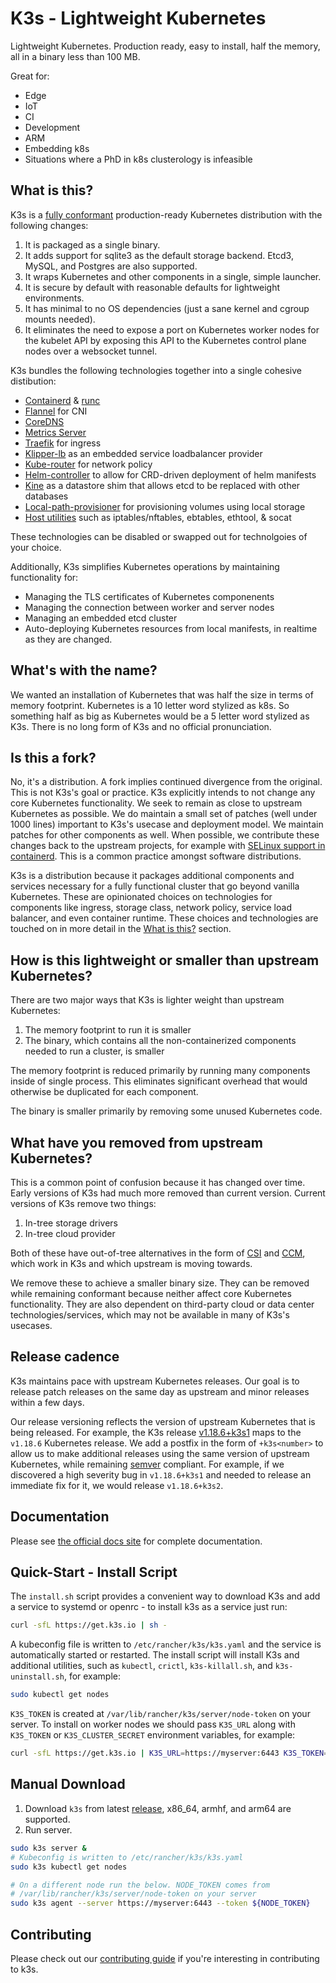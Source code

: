 K3s - Lightweight Kubernetes
===============================================

Lightweight Kubernetes.  Production ready, easy to install, half the memory, all in a binary less than 100 MB.

Great for:

* Edge
* IoT
* CI
* Development
* ARM
* Embedding k8s
* Situations where a PhD in k8s clusterology is infeasible

What is this?
---

K3s is a [fully conformant](https://github.com/cncf/k8s-conformance/pulls?q=is%3Apr+k3s) production-ready Kubernetes distribution with the following changes:

1. It is packaged as a single binary.
1. It adds support for sqlite3 as the default storage backend. Etcd3, MySQL, and Postgres are also supported.
1. It wraps Kubernetes and other components in a single, simple launcher.
1. It is secure by default with reasonable defaults for lightweight environments.
1. It has minimal to no OS dependencies (just a sane kernel and cgroup mounts needed).
1. It eliminates the need to expose a port on Kubernetes worker nodes for the kubelet API by exposing this API to the Kubernetes control plane nodes over a websocket tunnel.


K3s bundles the following technologies together into a single cohesive distibution:

* [Containerd](https://containerd.io/) & [runc](https://github.com/opencontainers/runc)
* [Flannel](https://github.com/coreos/flannel) for CNI
* [CoreDNS](https://coredns.io/)
* [Metrics Server](https://github.com/kubernetes-sigs/metrics-server)
* [Traefik](https://containo.us/traefik/) for ingress
* [Klipper-lb](https://github.com/rancher/klipper-lb) as an embedded service loadbalancer provider
* [Kube-router](https://www.kube-router.io/) for network policy
* [Helm-controller](https://github.com/rancher/helm-controller) to allow for CRD-driven deployment of helm manifests
* [Kine](https://github.com/rancher/kine) as a datastore shim that allows etcd to be replaced with other databases
* [Local-path-provisioner](https://github.com/rancher/local-path-provisioner) for provisioning volumes using local storage
* [Host utilities](https://github.com/rancher/k3s-root) such as iptables/nftables, ebtables, ethtool, & socat

These technologies can be disabled or swapped out for technolgoies of your choice.

Additionally, K3s simplifies Kubernetes operations by maintaining functionality for:

* Managing the TLS certificates of Kubernetes componenents
* Managing the connection between worker and server nodes
* Managing an embedded etcd cluster
* Auto-deploying Kubernetes resources from local manifests, in realtime as they are changed.


What's with the name?
--------------------
We wanted an installation of Kubernetes that was half the size in terms of memory footprint. Kubernetes is a
10 letter word stylized as k8s. So something half as big as Kubernetes would be a 5 letter word stylized as
K3s. There is no long form of K3s and no official pronunciation.


Is this a fork?
---------------
No, it's a distribution. A fork implies continued divergence from the original. This is not K3s's goal or practice. K3s explicitly intends to not change any core Kubernetes functionality. We seek to remain as close to upstream Kubernetes as possible. We do maintain a small set of patches (well under 1000 lines) important to K3s's usecase and deployment model. We maintain patches for other components as well. When possible, we contribute these changes back to the upstream projects, for example with [SELinux support in containerd](https://github.com/containerd/cri/pull/1487/commits/24209b91bf361e131478d15cfea1ab05694dc3eb). This is a common practice amongst software distributions.

K3s is a distribution because it packages additional components and services necessary for a fully functional cluster that go beyond vanilla Kubernetes. These are opinionated choices on technologies for components like ingress, storage class, network policy, service load balancer, and even container runtime. These choices and technologies are touched on in more detail in the [What is this?](#what-is-this) section.


How is this lightweight or smaller than upstream Kubernetes?
---
There are two major ways that K3s is lighter weight than upstream Kubernetes:
1. The memory footprint to run it is smaller
2. The binary, which contains all the non-containerized components needed to run a cluster, is smaller

The memory footprint is reduced primarily by running many components inside of single process. This eliminates significant overhead that would otherwise be duplicated for each component.

The binary is smaller primarily by removing some unused Kubernetes code.

What have you removed from upstream Kubernetes?
---
This is a common point of confusion because it has changed over time. Early versions of K3s had much more removed than current version. Current versions of K3s remove two things:
1. In-tree storage drivers
2. In-tree cloud provider

Both of these have out-of-tree alternatives in the form of [CSI](https://github.com/container-storage-interface/spec/blob/master/spec.md) and [CCM](https://kubernetes.io/docs/tasks/administer-cluster/running-cloud-controller/), which work in K3s and which upstream is moving towards.

We remove these to achieve a smaller binary size. They can be removed while remaining conformant because neither affect core Kubernetes functionality. They are also dependent on third-party cloud or data center technologies/services, which may not be available in many of K3s's usecases.

Release cadence
---
K3s maintains pace with upstream Kubernetes releases. Our goal is to release patch releases on the same day as upstream and minor releases within a few days.

Our release versioning reflects the version of upstream Kubernetes that is being released. For example, the K3s release [v1.18.6+k3s1](https://github.com/rancher/k3s/releases/tag/v1.18.6%2Bk3s1) maps to the `v1.18.6` Kubernetes release. We add a postfix in the form of `+k3s<number>` to allow us to make additional releases using the same version of upstream Kubernetes, while remaining [semver](https://semver.org/) compliant. For example, if we discovered a high severity bug in `v1.18.6+k3s1` and needed to release an immediate fix for it, we would release `v1.18.6+k3s2`.

Documentation
-------------

Please see [the official docs site](https://rancher.com/docs/k3s/latest/en/) for complete documentation.

Quick-Start - Install Script
--------------

The `install.sh` script provides a convenient way to download K3s and add a service to systemd or openrc - 
to install k3s as a service just run:

```bash
curl -sfL https://get.k3s.io | sh -
```

A kubeconfig file is written to `/etc/rancher/k3s/k3s.yaml` and the service is automatically started or restarted.
The install script will install K3s and additional utilities, such as `kubectl`, `crictl`, `k3s-killall.sh`, and `k3s-uninstall.sh`, for example:

```bash
sudo kubectl get nodes
```

`K3S_TOKEN` is created at `/var/lib/rancher/k3s/server/node-token` on your server.
To install on worker nodes we should pass `K3S_URL` along with
`K3S_TOKEN` or `K3S_CLUSTER_SECRET` environment variables, for example:

```bash
curl -sfL https://get.k3s.io | K3S_URL=https://myserver:6443 K3S_TOKEN=XXX sh -
```

Manual Download
---------------

1. Download `k3s` from latest [release](https://github.com/rancher/k3s/releases/latest), x86_64, armhf, and arm64 are supported.
2. Run server.

```bash
sudo k3s server &
# Kubeconfig is written to /etc/rancher/k3s/k3s.yaml
sudo k3s kubectl get nodes

# On a different node run the below. NODE_TOKEN comes from
# /var/lib/rancher/k3s/server/node-token on your server
sudo k3s agent --server https://myserver:6443 --token ${NODE_TOKEN}
```

Contributing
------------

Please check out our [contributing guide](CONTRIBUTING.md) if you're interesting in contributing to k3s.
